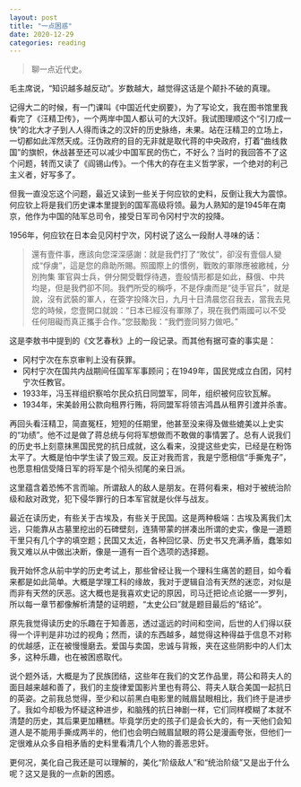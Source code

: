 ```yaml
---
layout: post
title: "一点困惑"
date: 2020-12-29
categories: reading
---
```


> 聊一点近代史。

毛主席说，“知识越多越反动”。岁数越大，越觉得这话是个颠扑不破的真理。

记得大二的时候，有一门课叫《中国近代史纲要》，为了写论文，我在图书馆里我看完了《汪精卫传》，一个两岸中国人都认可的大汉奸。我试图理顺这个“引刀成一快”的北大才子到人人得而诛之的汉奸的历史脉络，未果。站在汪精卫的立场上，一切都如此浑然天成。汪伪政府的目的无非就是取代蒋的中央政府，打着“曲线救国”的旗帜，休战甚至还可以减少中国军民的伤亡，不好么？当时的我回答不了这个问题，转而又读了《阎锡山传》。一个伟大的存在主义哲学家，一个绝对的利己主义者，好写多了。

但我一直没忘这个问题，最近又读到一些关于何应钦的史料，反倒让我大为震惊。何应钦上将是我们历史课本里提到的国军高级将领。最为人熟知的是1945年在南京，他作为中国的陆军总司令，接受日军司令冈村宁次的投降。

1956年，何应钦在日本会见冈村宁次，冈村说了这么一段耐人寻味的话：

>還有壹件事，應該向您深深感謝：就是我們打了“敗仗”，卻沒有壹個人變成“俘虜”，這是您的鼎助所賜。照國際上的慣例，戰敗的軍隊應被繳械，分別拘集 軍官與士兵，併分開受戰俘待遇，壹般情形都是如此，蘇俄、中共均是，但是我們卻不同。我們所受的稱呼，不是俘虜而是“徒手官兵”，就是說，沒有武裝的軍人，在簽字投降次日，九月十日清晨您召我去，當我去見您的時候，您壹開口就說：“日本已經沒有軍隊了，現在我們兩國可以不受任何阻礙而真正攜手合作。”您鼓勵我：“我們壹同努力做吧。”

这是李敖书中提到的《文艺春秋》上的一段记录。而其他有据可查的事实是：

* 冈村宁次在东京审判上没有获罪。
* 冈村宁次在国共内战期间任国军军事顾问；在1949年，国民党成立白团，冈村宁次任教官。
* 1933年，冯玉祥组织察哈尔民众抗日同盟军，同年，组织被何应钦瓦解。
* 1934年，宋美龄用公款向租界行贿，将同盟军将领吉鸿昌从租界引渡并杀害。

再回头看汪精卫，简直冤枉，短短的任期里，他甚至没来得及做些媲美以上史实的“功绩”。他不过是做了蒋总统与何将军想做而不敢做的事情罢了。总有人说我们的历史书上刻意抹黑国民党的抗日成就，这么看来，没提这些史实，已经是在粉饰太平了。大概是怕中学生读了毁三观。反正对我而言，我是宁愿相信“手撕鬼子”，也愿意相信受降日军的将军是个彻头彻尾的亲日派。

这里蕴含着恐怖不言而喻。所谓敌人的敌人是朋友。在蒋何看来，相对于被统治阶级和敌对政党，犯下侵华罪行的日本军官就是伙伴与战友。

最近在读历史，有些关于古埃及，有些关于民国。这是两种极端：古埃及离我们太远，只能靠从古墓里挖出的石碑壁刻，连猜带蒙的拼凑出所谓的史实，像是一道题干里只有几个字的填空题；民国又太近，各种回忆录、历史书又充满矛盾，蠢笨如我又难以从中做出决断，像是一道有一百个选项的选择题。

我开始怀念从前中学的历史考试上，那些曾经让我一个理科生痛苦的题目，如今看来都是如此简单。大概是学理工科的缘故，我对于逻辑自洽有天然的迷恋，对似是而非有天然的厌恶。这大概也是我喜欢史记的原因，司马迁把论点论据一一罗列，所以每一章节都像解析清楚的证明题，“太史公曰”就是题目最后的“结论”。

原先我觉得读历史的乐趣在于知善恶，透过遥远的时间和空间，后世的人们得以获得一个评判是非功过的视角；然而，读的东西越多，越觉得这种得益于信息不对称的优越感，正在被慢慢磨去。爱国与卖国，忠诚与背叛，夹在这些阴影中的人们太多，这种乐趣，也在被困惑取代。

说个题外话，大概是为了民族团结，这些年在我们的文艺作品里，蒋公和蒋夫人的面目越来越和善了，我们的主旋律爱国影片里也有蒋公、蒋夫人联合美国一起抗日的英姿。之前我总觉得，至少和以前黑白电影里的贼眉鼠眼相比，我们终于是进步了。我如今却极为怀疑这种进步，和脑残的抗日神剧一样，它们同样模糊了本就不清楚的历史，其后果更加糟糕。毕竟学历史的孩子们是会长大的，有一天他们会知道人是不能用手撕成两半的，他们也会明白贼眉鼠眼的蒋公是漫画夸张，但他们一定很难从众多自相矛盾的史料里看清几个人物的善恶忠奸。

更何况，美化自己我还是可以理解的，美化“阶级敌人”和“统治阶级”又是出于什么呢？这又是我的一点新的困惑。